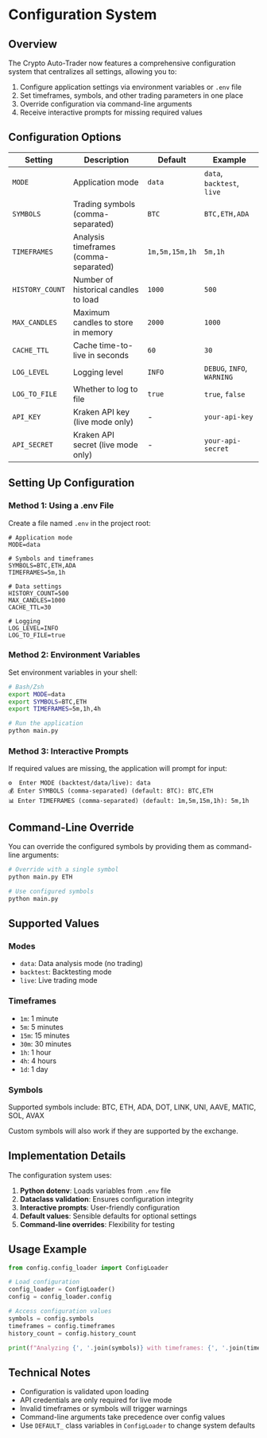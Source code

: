 # Configuration System

## Overview

The Crypto Auto-Trader now features a comprehensive configuration system that centralizes all settings, allowing you to:

1. Configure application settings via environment variables or `.env` file
2. Set timeframes, symbols, and other trading parameters in one place
3. Override configuration via command-line arguments
4. Receive interactive prompts for missing required values

## Configuration Options

| Setting | Description | Default | Example |
|---------|-------------|---------|---------|
| `MODE` | Application mode | `data` | `data`, `backtest`, `live` |
| `SYMBOLS` | Trading symbols (comma-separated) | `BTC` | `BTC,ETH,ADA` |
| `TIMEFRAMES` | Analysis timeframes (comma-separated) | `1m,5m,15m,1h` | `5m,1h` |
| `HISTORY_COUNT` | Number of historical candles to load | `1000` | `500` |
| `MAX_CANDLES` | Maximum candles to store in memory | `2000` | `1000` |
| `CACHE_TTL` | Cache time-to-live in seconds | `60` | `30` |
| `LOG_LEVEL` | Logging level | `INFO` | `DEBUG`, `INFO`, `WARNING` |
| `LOG_TO_FILE` | Whether to log to file | `true` | `true`, `false` |
| `API_KEY` | Kraken API key (live mode only) | - | `your-api-key` |
| `API_SECRET` | Kraken API secret (live mode only) | - | `your-api-secret` |

## Setting Up Configuration

### Method 1: Using a .env File

Create a file named `.env` in the project root:

```
# Application mode
MODE=data

# Symbols and timeframes
SYMBOLS=BTC,ETH,ADA
TIMEFRAMES=5m,1h

# Data settings
HISTORY_COUNT=500
MAX_CANDLES=1000
CACHE_TTL=30

# Logging
LOG_LEVEL=INFO
LOG_TO_FILE=true
```

### Method 2: Environment Variables

Set environment variables in your shell:

```bash
# Bash/Zsh
export MODE=data
export SYMBOLS=BTC,ETH
export TIMEFRAMES=5m,1h,4h

# Run the application
python main.py
```

### Method 3: Interactive Prompts

If required values are missing, the application will prompt for input:

```
⚙️  Enter MODE (backtest/data/live): data
💰 Enter SYMBOLS (comma-separated) (default: BTC): BTC,ETH
📊 Enter TIMEFRAMES (comma-separated) (default: 1m,5m,15m,1h): 5m,1h
```

## Command-Line Override

You can override the configured symbols by providing them as command-line arguments:

```bash
# Override with a single symbol
python main.py ETH

# Use configured symbols
python main.py
```

## Supported Values

### Modes
- `data`: Data analysis mode (no trading)
- `backtest`: Backtesting mode
- `live`: Live trading mode

### Timeframes
- `1m`: 1 minute
- `5m`: 5 minutes
- `15m`: 15 minutes
- `30m`: 30 minutes
- `1h`: 1 hour
- `4h`: 4 hours
- `1d`: 1 day

### Symbols
Supported symbols include: BTC, ETH, ADA, DOT, LINK, UNI, AAVE, MATIC, SOL, AVAX

Custom symbols will also work if they are supported by the exchange.

## Implementation Details

The configuration system uses:

1. **Python dotenv**: Loads variables from `.env` file
2. **Dataclass validation**: Ensures configuration integrity
3. **Interactive prompts**: User-friendly configuration
4. **Default values**: Sensible defaults for optional settings
5. **Command-line overrides**: Flexibility for testing

## Usage Example

```python
from config.config_loader import ConfigLoader

# Load configuration
config_loader = ConfigLoader()
config = config_loader.config

# Access configuration values
symbols = config.symbols
timeframes = config.timeframes
history_count = config.history_count

print(f"Analyzing {', '.join(symbols)} with timeframes: {', '.join(timeframes)}")
```

## Technical Notes

- Configuration is validated upon loading
- API credentials are only required for live mode
- Invalid timeframes or symbols will trigger warnings
- Command-line arguments take precedence over config values
- Use `DEFAULT_` class variables in `ConfigLoader` to change system defaults
